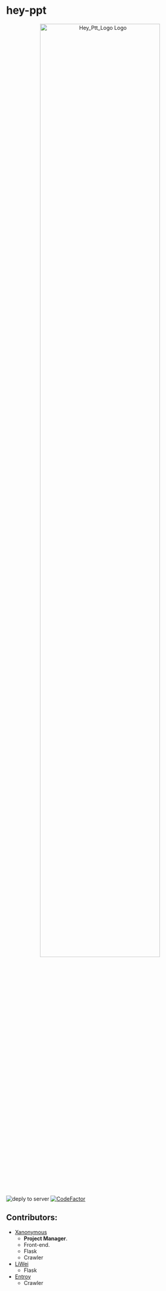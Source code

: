 # hey-ppt

<p align="center">
  <a href="https://ptt.npc-go.com" target="_blank">
    <img alt="Hey_Ptt_Logo Logo" width="80%" src="https://i.imgur.com/dLHhTGV.png">
  </a>
</p>

![deply to server](https://github.com/NPC-GO/hey-ptt/workflows/deply%20to%20server/badge.svg)
[![CodeFactor](https://www.codefactor.io/repository/github/npc-go/hey-ptt/badge)](https://www.codefactor.io/repository/github/npc-go/hey-ptt)

## Contributors:
- [Xanonymous](https://github.com/Xanonymous-GitHub)
    - **Project Manager**.
    - Front-end.
    - Flask
    - Crawler
- [LiWei](https://github.com/txya900619)
    - Flask 
- [Entroy](https://github.com/entroy0421)
    - Crawler
